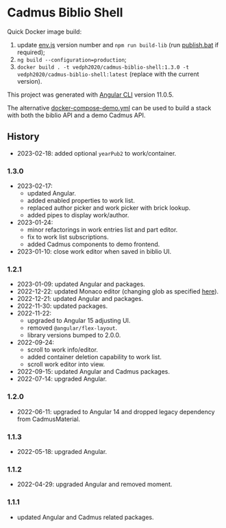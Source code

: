# Cadmus Biblio Shell

Quick Docker image build:

1. update [env.js](src/env.js) version number and `npm run build-lib` (run [publish.bat](publish.bat) if required);
2. `ng build --configuration=production`;
3. `docker build . -t vedph2020/cadmus-biblio-shell:1.3.0 -t vedph2020/cadmus-biblio-shell:latest` (replace with the current version).

This project was generated with [Angular CLI](https://github.com/angular/angular-cli) version 11.0.5.

The alternative [docker-compose-demo.yml](docker-compose-demo.yml) can be used to build a stack with both the biblio API and a demo Cadmus API.

## History

- 2023-02-18: added optional `yearPub2` to work/container.

### 1.3.0

- 2023-02-17:
  - updated Angular.
  - added enabled properties to work list.
  - replaced author picker and work picker with brick lookup.
  - added pipes to display work/author.
- 2023-01-24:
  - minor refactorings in work entries list and part editor.
  - fix to work list subscriptions.
  - added Cadmus components to demo frontend.
- 2023-01-10: close work editor when saved in biblio UI.

### 1.2.1

- 2023-01-09: updated Angular and packages.
- 2022-12-22: updated Monaco editor (changing glob as specified [here](https://github.com/atularen/ngx-monaco-editor)).
- 2022-12-21: updated Angular and packages.
- 2022-11-30: updated packages.
- 2022-11-22:
  - upgraded to Angular 15 adjusting UI.
  - removed `@angular/flex-layout`.
  - library versions bumped to 2.0.0.
- 2022-09-24:
  - scroll to work info/editor.
  - added container deletion capability to work list.
  - scroll work editor into view.
- 2022-09-15: updated Angular and Cadmus packages.
- 2022-07-14: upgraded Angular.

### 1.2.0

- 2022-06-11: upgraded to Angular 14 and dropped legacy dependency from CadmusMaterial.

### 1.1.3

- 2022-05-18: upgraded Angular.

### 1.1.2

- 2022-04-29: upgraded Angular and removed moment.

### 1.1.1

- updated Angular and Cadmus related packages.
